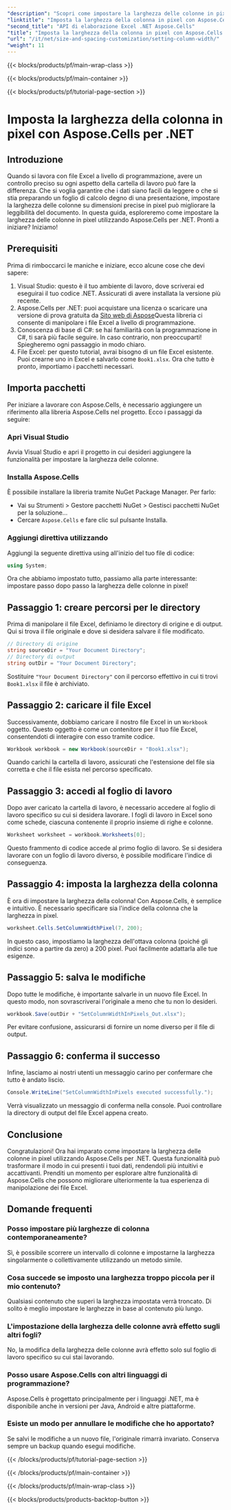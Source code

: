 ```yaml
---
"description": "Scopri come impostare la larghezza delle colonne in pixel utilizzando Aspose.Cells per .NET. Migliora i tuoi file Excel con questa semplice guida passo passo."
"linktitle": "Imposta la larghezza della colonna in pixel con Aspose.Cells per .NET"
"second_title": "API di elaborazione Excel .NET Aspose.Cells"
"title": "Imposta la larghezza della colonna in pixel con Aspose.Cells per .NET"
"url": "/it/net/size-and-spacing-customization/setting-column-width/"
"weight": 11
---
```


{{< blocks/products/pf/main-wrap-class >}}

{{< blocks/products/pf/main-container >}}

{{< blocks/products/pf/tutorial-page-section >}}

# Imposta la larghezza della colonna in pixel con Aspose.Cells per .NET

## Introduzione
Quando si lavora con file Excel a livello di programmazione, avere un controllo preciso su ogni aspetto della cartella di lavoro può fare la differenza. Che si voglia garantire che i dati siano facili da leggere o che si stia preparando un foglio di calcolo degno di una presentazione, impostare la larghezza delle colonne su dimensioni precise in pixel può migliorare la leggibilità del documento. In questa guida, esploreremo come impostare la larghezza delle colonne in pixel utilizzando Aspose.Cells per .NET. Pronti a iniziare? Iniziamo!
## Prerequisiti
Prima di rimboccarci le maniche e iniziare, ecco alcune cose che devi sapere:
1. Visual Studio: questo è il tuo ambiente di lavoro, dove scriverai ed eseguirai il tuo codice .NET. Assicurati di avere installata la versione più recente.
2. Aspose.Cells per .NET: puoi acquistare una licenza o scaricare una versione di prova gratuita da [Sito web di Aspose](https://releases.aspose.com/cells/net/)Questa libreria ci consente di manipolare i file Excel a livello di programmazione.
3. Conoscenza di base di C#: se hai familiarità con la programmazione in C#, ti sarà più facile seguire. In caso contrario, non preoccuparti! Spiegheremo ogni passaggio in modo chiaro.
4. File Excel: per questo tutorial, avrai bisogno di un file Excel esistente. Puoi crearne uno in Excel e salvarlo come `Book1.xlsx`.
Ora che tutto è pronto, importiamo i pacchetti necessari.
## Importa pacchetti
Per iniziare a lavorare con Aspose.Cells, è necessario aggiungere un riferimento alla libreria Aspose.Cells nel progetto. Ecco i passaggi da seguire:
### Apri Visual Studio
Avvia Visual Studio e apri il progetto in cui desideri aggiungere la funzionalità per impostare la larghezza delle colonne.
### Installa Aspose.Cells
È possibile installare la libreria tramite NuGet Package Manager. Per farlo:
- Vai su Strumenti > Gestore pacchetti NuGet > Gestisci pacchetti NuGet per la soluzione…
- Cercare `Aspose.Cells` e fare clic sul pulsante Installa.
### Aggiungi direttiva utilizzando
Aggiungi la seguente direttiva using all'inizio del tuo file di codice:
```csharp
using System;
```
Ora che abbiamo impostato tutto, passiamo alla parte interessante: impostare passo dopo passo la larghezza delle colonne in pixel!
## Passaggio 1: creare percorsi per le directory
Prima di manipolare il file Excel, definiamo le directory di origine e di output. Qui si trova il file originale e dove si desidera salvare il file modificato.
```csharp
// Directory di origine
string sourceDir = "Your Document Directory";
// Directory di output
string outDir = "Your Document Directory";
```
Sostituire `"Your Document Directory"` con il percorso effettivo in cui ti trovi `Book1.xlsx` il file è archiviato.
## Passaggio 2: caricare il file Excel
Successivamente, dobbiamo caricare il nostro file Excel in un `Workbook` oggetto. Questo oggetto è come un contenitore per il tuo file Excel, consentendoti di interagire con esso tramite codice.
```csharp
Workbook workbook = new Workbook(sourceDir + "Book1.xlsx");
```
Quando carichi la cartella di lavoro, assicurati che l'estensione del file sia corretta e che il file esista nel percorso specificato.
## Passaggio 3: accedi al foglio di lavoro
Dopo aver caricato la cartella di lavoro, è necessario accedere al foglio di lavoro specifico su cui si desidera lavorare. I fogli di lavoro in Excel sono come schede, ciascuna contenente il proprio insieme di righe e colonne.
```csharp
Worksheet worksheet = workbook.Worksheets[0];
```
Questo frammento di codice accede al primo foglio di lavoro. Se si desidera lavorare con un foglio di lavoro diverso, è possibile modificare l'indice di conseguenza.
## Passaggio 4: imposta la larghezza della colonna
È ora di impostare la larghezza della colonna! Con Aspose.Cells, è semplice e intuitivo. È necessario specificare sia l'indice della colonna che la larghezza in pixel.
```csharp
worksheet.Cells.SetColumnWidthPixel(7, 200);
```
In questo caso, impostiamo la larghezza dell'ottava colonna (poiché gli indici sono a partire da zero) a 200 pixel. Puoi facilmente adattarla alle tue esigenze.
## Passaggio 5: salva le modifiche
Dopo tutte le modifiche, è importante salvarle in un nuovo file Excel. In questo modo, non sovrascriverai l'originale a meno che tu non lo desideri.
```csharp
workbook.Save(outDir + "SetColumnWidthInPixels_Out.xlsx");
```
Per evitare confusione, assicurarsi di fornire un nome diverso per il file di output.
## Passaggio 6: conferma il successo
Infine, lasciamo ai nostri utenti un messaggio carino per confermare che tutto è andato liscio.
```csharp
Console.WriteLine("SetColumnWidthInPixels executed successfully.");
```
Verrà visualizzato un messaggio di conferma nella console. Puoi controllare la directory di output del file Excel appena creato.
## Conclusione
Congratulazioni! Ora hai imparato come impostare la larghezza delle colonne in pixel utilizzando Aspose.Cells per .NET. Questa funzionalità può trasformare il modo in cui presenti i tuoi dati, rendendoli più intuitivi e accattivanti. Prenditi un momento per esplorare altre funzionalità di Aspose.Cells che possono migliorare ulteriormente la tua esperienza di manipolazione dei file Excel.
## Domande frequenti
### Posso impostare più larghezze di colonna contemporaneamente?
Sì, è possibile scorrere un intervallo di colonne e impostarne la larghezza singolarmente o collettivamente utilizzando un metodo simile.
### Cosa succede se imposto una larghezza troppo piccola per il mio contenuto?
Qualsiasi contenuto che superi la larghezza impostata verrà troncato. Di solito è meglio impostare le larghezze in base al contenuto più lungo.
### L'impostazione della larghezza delle colonne avrà effetto sugli altri fogli?
No, la modifica della larghezza delle colonne avrà effetto solo sul foglio di lavoro specifico su cui stai lavorando.
### Posso usare Aspose.Cells con altri linguaggi di programmazione?
Aspose.Cells è progettato principalmente per i linguaggi .NET, ma è disponibile anche in versioni per Java, Android e altre piattaforme.
### Esiste un modo per annullare le modifiche che ho apportato?
Se salvi le modifiche a un nuovo file, l'originale rimarrà invariato. Conserva sempre un backup quando esegui modifiche.


{{< /blocks/products/pf/tutorial-page-section >}}

{{< /blocks/products/pf/main-container >}}

{{< /blocks/products/pf/main-wrap-class >}}

{{< blocks/products/products-backtop-button >}}